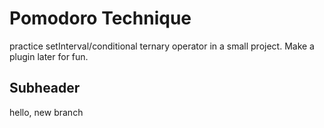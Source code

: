 # Pomodoro Technique

practice setInterval/conditional ternary operator in a small project.
Make a plugin later for fun.

## Subheader

hello, new branch